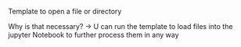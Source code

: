 Template to open a file or directory

Why is that necessary?
-> U can run the template to load files into the jupyter Notebook to further process them in any way
